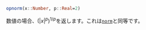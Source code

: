 ```julia
opnorm(x::Number, p::Real=2)
```

数値の場合、$\left( |x|^p \right)^{1/p}$を返します。これは[`norm`](@ref)と同等です。
